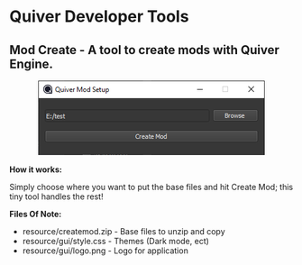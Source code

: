 <h1>Quiver Developer Tools</h1>
<h2>Mod Create - A tool to create mods with Quiver Engine.</h2>
<p align="center">
  <img id="mainimage" src="https://github.com/quiverteam/devtools/blob/master/Mod%20Setup/docs/app.png">
</p>
<b>How it works:</b>
<p>Simply choose where you want to put the base files and hit Create Mod; this tiny tool handles the rest!</p>
<b>Files Of Note:</b>
<ul>
  <li>resource/createmod.zip - Base files to unzip and copy</li>
  <li>resource/gui/style.css - Themes (Dark mode, ect)</li>
  <li>resource/gui/logo.png - Logo for application</li>
</ul>
